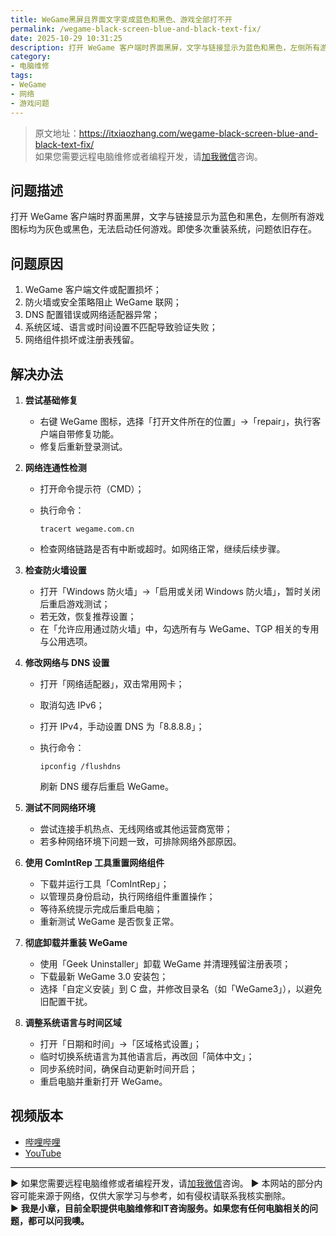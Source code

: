 ```yaml
---
title: WeGame黑屏且界面文字变成蓝色和黑色、游戏全部打不开
permalink: /wegame-black-screen-blue-and-black-text-fix/
date: 2025-10-29 10:31:25
description: 打开 WeGame 客户端时界面黑屏，文字与链接显示为蓝色和黑色，左侧所有游戏图标均为灰色或黑色，无法启动任何游戏。即使多次重装系统，问题依旧存在。
category:
- 电脑维修
tags:
- WeGame
- 网络
- 游戏问题
---
```


> 原文地址：<https://itxiaozhang.com/wegame-black-screen-blue-and-black-text-fix/>  
> 如果您需要远程电脑维修或者编程开发，请[加我微信](https://itxiaozhang.netlify.app/)咨询。

## 问题描述

打开 WeGame 客户端时界面黑屏，文字与链接显示为蓝色和黑色，左侧所有游戏图标均为灰色或黑色，无法启动任何游戏。即使多次重装系统，问题依旧存在。

## 问题原因

1. WeGame 客户端文件或配置损坏；
2. 防火墙或安全策略阻止 WeGame 联网；
3. DNS 配置错误或网络适配器异常；
4. 系统区域、语言或时间设置不匹配导致验证失败；
5. 网络组件损坏或注册表残留。

## 解决办法

1. **尝试基础修复**

   * 右键 WeGame 图标，选择「打开文件所在的位置」→「repair」，执行客户端自带修复功能。
   * 修复后重新登录测试。

2. **网络连通性检测**

   * 打开命令提示符（CMD）；
   * 执行命令：

     ```
     tracert wegame.com.cn
     ```

   * 检查网络链路是否有中断或超时。如网络正常，继续后续步骤。

3. **检查防火墙设置**

   * 打开「Windows 防火墙」→「启用或关闭 Windows 防火墙」，暂时关闭后重启游戏测试；
   * 若无效，恢复推荐设置；
   * 在「允许应用通过防火墙」中，勾选所有与 WeGame、TGP 相关的专用与公用选项。

4. **修改网络与 DNS 设置**

   * 打开「网络适配器」，双击常用网卡；
   * 取消勾选 IPv6；
   * 打开 IPv4，手动设置 DNS 为「8.8.8.8」；
   * 执行命令：

     ```
     ipconfig /flushdns
     ```

     刷新 DNS 缓存后重启 WeGame。

5. **测试不同网络环境**

   * 尝试连接手机热点、无线网络或其他运营商宽带；
   * 若多种网络环境下问题一致，可排除网络外部原因。

6. **使用 ComIntRep 工具重置网络组件**

   * 下载并运行工具「ComIntRep」；
   * 以管理员身份启动，执行网络组件重置操作；
   * 等待系统提示完成后重启电脑；
   * 重新测试 WeGame 是否恢复正常。

7. **彻底卸载并重装 WeGame**

   * 使用「Geek Uninstaller」卸载 WeGame 并清理残留注册表项；
   * 下载最新 WeGame 3.0 安装包；
   * 选择「自定义安装」到 C 盘，并修改目录名（如「WeGame3」），以避免旧配置干扰。

8. **调整系统语言与时间区域**

   * 打开「日期和时间」→「区域格式设置」；
   * 临时切换系统语言为其他语言后，再改回「简体中文」；
   * 同步系统时间，确保自动更新时间开启；
   * 重启电脑并重新打开 WeGame。

## 视频版本

* [哔哩哔哩](https://space.bilibili.com/3546607630944387)
* [YouTube](https://www.youtube.com/@itxiaozhang)

---
▶ 如果您需要远程电脑维修或者编程开发，请[加我微信](https://itxiaozhang.netlify.app/)咨询。
▶ 本网站的部分内容可能来源于网络，仅供大家学习与参考，如有侵权请联系我核实删除。  
▶ **我是小章，目前全职提供电脑维修和IT咨询服务。如果您有任何电脑相关的问题，都可以问我噢。**  
